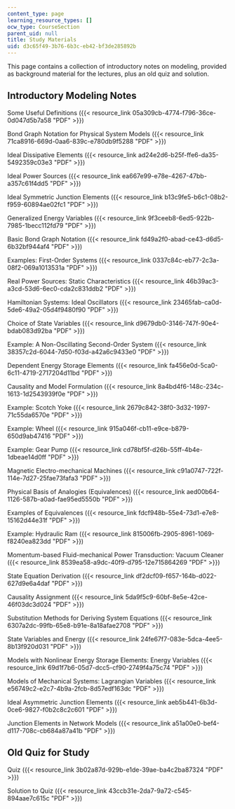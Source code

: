 ```yaml
---
content_type: page
learning_resource_types: []
ocw_type: CourseSection
parent_uid: null
title: Study Materials
uid: d3c65f49-3b76-6b3c-eb42-bf3de285892b
---
```


This page contains a collection of introductory notes on modeling, provided as background material for the lectures, plus an old quiz and solution.

Introductory Modeling Notes
---------------------------

Some Useful Definitions ({{< resource_link 05a309cb-4774-f796-36ce-0d047d5b7a58 "PDF" >}})

Bond Graph Notation for Physical System Models ({{< resource_link 71ca8916-669d-0aa6-839c-e780db9f5288 "PDF" >}})

Ideal Dissipative Elements ({{< resource_link ad24e2d6-b25f-ffe6-da35-5492359c03e3 "PDF" >}})

Ideal Power Sources ({{< resource_link ea667e99-e78e-4267-47bb-a357c61f4dd5 "PDF" >}})

Ideal Symmetric Junction Elements ({{< resource_link b13c9fe5-b6c1-08b2-f959-60894ae02fc1 "PDF" >}})

Generalized Energy Variables ({{< resource_link 9f3ceeb8-6ed5-922b-7985-1becc112fd79 "PDF" >}})

Basic Bond Graph Notation ({{< resource_link fd49a2f0-abad-ce43-d6d5-6b32bf944af4 "PDF" >}})

Examples: First-Order Systems ({{< resource_link 0337c84c-eb77-2c3a-08f2-069a1013531a "PDF" >}})

Real Power Sources: Static Characteristics ({{< resource_link 46b39ac3-a3cd-53d6-6ec0-cda2c831ddb2 "PDF" >}})

Hamiltonian Systems: Ideal Oscillators ({{< resource_link 23465fab-ca0d-5de6-49a2-05d4f9480f90 "PDF" >}})

Choice of State Variables ({{< resource_link d9679db0-3146-747f-90e4-bdab083d92ba "PDF" >}})

Example: A Non-Oscillating Second-Order System ({{< resource_link 38357c2d-6044-7d50-f03d-a42a6c9433e0 "PDF" >}})

Dependent Energy Storage Elements ({{< resource_link fa456e0d-5ca0-6c11-4719-2717204d11bd "PDF" >}})

Causality and Model Formulation ({{< resource_link 8a4bd4f6-148c-234c-1613-1d2543939f0e "PDF" >}})

Example: Scotch Yoke ({{< resource_link 2679c842-38f0-3d32-1997-71c55da6570e "PDF" >}})

Example: Wheel ({{< resource_link 915a046f-cb11-e9ce-b879-650d9ab47416 "PDF" >}})

Example: Gear Pump ({{< resource_link cd78bf5f-d26b-55ff-4b4e-1dbeae14d0ff "PDF" >}})

Magnetic Electro-mechanical Machines ({{< resource_link c91a0747-722f-114e-7d27-25fae73fafa3 "PDF" >}})

Physical Basis of Analogies (Equivalences) ({{< resource_link aed00b64-1126-587b-a0ad-fae95ed5550b "PDF" >}})

Examples of Equivalences ({{< resource_link fdcf948b-55e4-73d1-e7e8-15162d44e31f "PDF" >}})

Example: Hydraulic Ram ({{< resource_link 815006fb-2905-8961-1069-f8240ea823dd "PDF" >}})

Momentum-based Fluid-mechanical Power Transduction: Vacuum Cleaner ({{< resource_link 8539ea58-a9dc-40f9-d795-12e715864269 "PDF" >}})

State Equation Derivation ({{< resource_link df2dcf09-f657-164b-d022-627d9e6a4daf "PDF" >}})

Causality Assignment ({{< resource_link 5da9f5c9-60bf-8e5e-42ce-46f03dc3d024 "PDF" >}})

Substitution Methods for Deriving System Equations ({{< resource_link 6307a2dc-99fb-65e8-b91e-8a18afae2708 "PDF" >}})

State Variables and Energy ({{< resource_link 24fe67f7-083e-5dca-4ee5-8b13f920d031 "PDF" >}})

Models with Nonlinear Energy Storage Elements: Energy Variables ({{< resource_link 69d1f7b6-05d7-dcc5-cf90-2749f4a75c74 "PDF" >}})

Models of Mechanical Systems: Lagrangian Variables ({{< resource_link e56749c2-e2c7-4b9a-2fcb-8d57edf163dc "PDF" >}})

Ideal Asymmetric Junction Elements ({{< resource_link aeb5b441-6b3d-0ce6-9827-f0b2c8c2c601 "PDF" >}})

Junction Elements in Network Models ({{< resource_link a51a00e0-bef4-d117-708c-cb684a87a41b "PDF" >}})

Old Quiz for Study
------------------

Quiz ({{< resource_link 3b02a87d-929b-e1de-39ae-ba4c2ba87324 "PDF" >}})

Solution to Quiz ({{< resource_link 43ccb31e-2da7-9a72-c545-894aae7c615c "PDF" >}})
